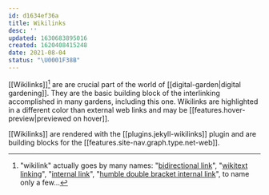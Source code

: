 ```yaml
---
id: d1634ef36a
title: Wikilinks
desc: ''
updated: 1630683895016
created: 1620408415248
date: 2021-08-04
status: "\U0001F38B"
---
```


\[\[Wikilinks]][^names] are are crucial part of the world of [[digital-garden|digital gardening]]. They are the basic building block of the interlinking accomplished in many gardens, including this one. Wikilinks are highlighted in a different color than external web links and may be [[features.hover-preview|previewed on hover]].

[^names]: "wikilink" actually goes by many names: "[bidirectional link](https://www.roamtips.com/home/what-are-bi-directional-links-and-tags-in-roam-research#:~:text=Bi%2Ddirectional%20links%20are%20created,K%20(Ctrl%2DK).)", "[wikitext linking](https://tiddlywiki.com/#Linking%20in%20WikiText)", "[internal link](https://help.obsidian.md/How+to/Internal+link)", "[humble double bracket internal link](https://web.archive.org/web/20200128113356/http://takingentrynow.blogspot.com/2018/12/it-needs-wiki-like-superpower.html)", to name only a few...

\[\[Wikilinks]] are rendered with the [[plugins.jekyll-wikilinks]] plugin and are building blocks for the [[features.site-nav.graph.type.net-web]].
